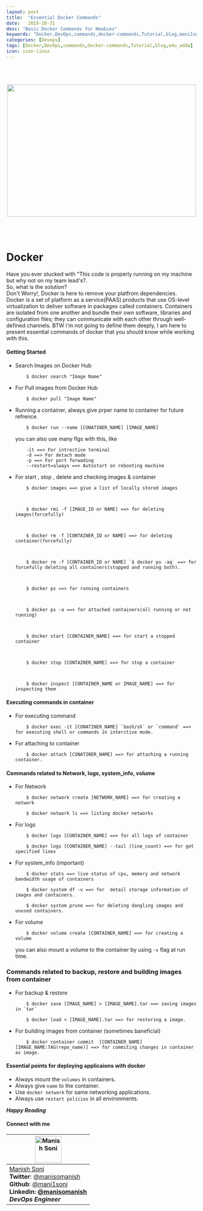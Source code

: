 ```yaml
---
layout: post
title:  "Essential Docker Commands"
date:   2019-10-31
desc: "Basic Docker Commands for Newbies"
keywords: "Docker,DevOps,commands,docker-commands,Tutorial,blog,mani1soni, Manish Soni"
categories: [Devops]
tags: [Docker,DevOps,commands,docker-commands,Tutorial,blog,edu_adda]
icon: icon-linux
---
```



<div align="center" id="top">
	<br>
	<br>
	<br>
	<img width="500" height="350" src="https://raw.githubusercontent.com/mani1soni/mani1soni.github.io/master/static/assets/img/docker.jpeg" >
	<br>
	<br>
	<br>
 
<br>
</div>

# Docker
<p> Have you ever stucked with "This code is properly running on my machine but why not on my team lead's?.<br>
So, what is the solution? <br>
Don't Worry!, Docker is here to remove your platfrom dependencies. <br>  
Docker is a set of platform as a service(PAAS) products that use OS-level virtualization to deliver software in packages called containers.
Containers are isolated from one another and bundle their own software, libraries and configuration files; they can communicate with each other through well-defined channels.
BTW i'm not going to define them deeply, I am here to present essential commands of docker that you should know while working with this. </p> 


#### Getting Started

* Search Images on Docker Hub

    ```
        $ docker search "Image Name"
    ```

* For Pull images from Docker Hub

    ```
        $ docker pull "Image Name"
    ```
    
* Running a container, always give prper name to container for future refrence.

    ```
        $ docker run --name [CONATINER_NAME] [IMAGE_NAME]
    ```
    
    you can also use many flgs with this, like
    ```
        -it ==> For intrective terminal
        -d ==> For detach mode
        -p ==> For port forwading
        --restart=always ==> Autostart on rebooting machine
    ```
    
* For start , stop , delete and checking images & container

    ```
        $ docker images ==> give a list of locally stored images
    
    
     
        $ docker rmi -f [IMAGE_ID or NAME] ==> for deleting images(forcefully)
    
    
    
        $ docker rm -f [CONTAINER_ID or NAME] ==> for deleting container(forcefully)
    
    
    
        $ docker rm -f [CONTAINER_ID or NAME] `$ docker ps -aq` ==> for forcefully deleting all containers(stopped and running both). 
    
    
    
        $ docker ps ==> for running containers
    
    
    
        $ docker ps -a ==> for attached containers(all running or not running)
    
    
    
        $ docker start [CONTAINER_NAME] ==> for start a stopped container
   
    
    
        $ docker stop [CONTAINER_NAME] ==> for stop a container
    
    
    
        $ docker inspect [CONTAINER_NAME or IMAGE_NAME] ==> for inspecting them 
    ```
    
#### Executing commands in container
* For executing command
    ```
        $ docker exec -it [CONATINER_NAME] `bash/sh` or `command` ==> for executing shell or commands in interctive mode. 
    ```
* For attaching to container
    ```
        $ docker attach [CONATINER_NAME] ==> for attaching a running container.
    ```


#### Commands related to Network, logs, system_info, volume

* For Network
    ```
        $ docker network create [NETWORK_NAME] ==> for creating a network
    ```
    
    ```
        $ docker network ls ==> listing docker networks
    ```
    
* For logs

    ```
        $ docker logs [CONTAINER_NAME] ==> for all logs of container
    ```
    
    ```
        $ docker logs [CONTAINER_NAME] --tail (line_count) ==> for get specified lines 
    ```
    
* For system_info (important)
    ```
        $ docker stats ==> live status of cpu, memory and network bandwidth usage of containers
    ```

    ```
        $ docker system df -v ==> for  detail storage information of images and containers.
    ```
    
    ```
        $ docker system prune ==> for deleting dangling images and unused containers.
    ```
    
* For volume
    ```
        $ docker volume create [CONTAINER_NAME] ==> for creating a volume
    ```
    
    you can also mount a volume to the container by using `-v` flag at run time.


### Commands related to backup, restore and building images from container

* For backup & restore
    ```
        $ docker save [IMAGE_NAME] > [IMAGE_NAME].tar ==> saving images in `tar`
    ```
    
    ```
        $ docker load < [IMAGE_NAME].tar ==> for restoring a image.
    ```
* For building images from container (sometimes baneficial)
    ```
        $ docker container commit  [CONTAINER_NAME] [IMAGE_NAME:TAG(repo_name)] ==> for commiting changes in container as image.
    ```

#### Essential points for deploying applicaions with docker

* Always mount the `volumes` in containers.
* Always give `name` to the container.
* Use `docker network` for same networking applications.
* Always use `restart policies` in all environments.
   

 _**Happy Reading**_ 

#### Connect with me 


| <img alt="Manish Soni" src="https://avatars3.githubusercontent.com/u/30206849?s=460&v=4" height="70"   />                                                                                                                  |
| -------------------------------------------------------------------------------------------------------------------------------------------------------------------------------------------------------------------------------- |
| [Manish Soni](https://mani1soni.github.io/)<br><strong>Twitter</strong>: [@manisomanish](https://twitter.com/manisomanish)<br><strong>Github</strong>: [@mani1soni](https://github.com/mani1soni)<br> <strong>Linkedin<strong>: [@manisomanish](https://www.linkedin.com/in/manisomanish)<br> _DevOps Engineer_ |






    




















